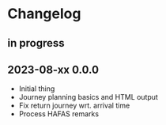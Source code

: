 # Changelog


## in progress


## 2023-08-xx 0.0.0
- Initial thing
- Journey planning basics and HTML output
- Fix return journey wrt. arrival time
- Process HAFAS remarks
